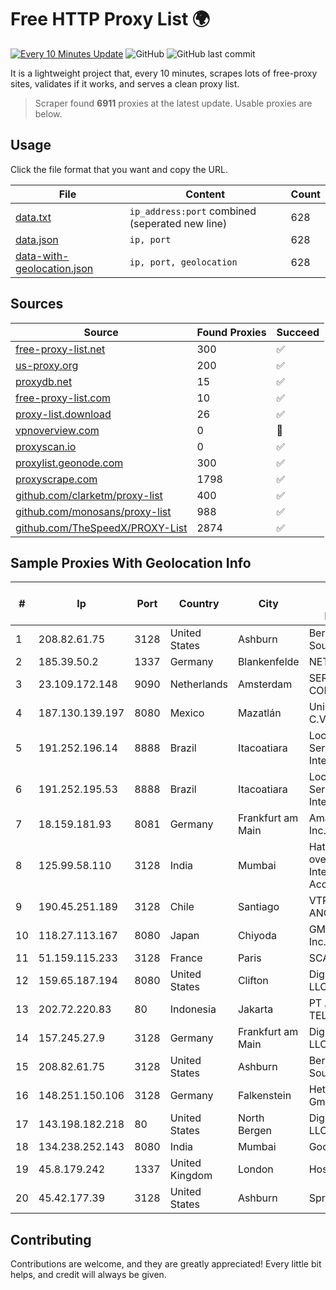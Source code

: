 
# Free HTTP Proxy List 🌍

[![Every 10 Minutes Update](https://github.com/mertguvencli/http-proxy-list/actions/workflows/main.yml/badge.svg?branch=main)](https://github.com/mertguvencli/http-proxy-list/actions/workflows/main.yml)
![GitHub](https://img.shields.io/github/license/mertguvencli/http-proxy-list)
![GitHub last commit](https://img.shields.io/github/last-commit/mertguvencli/http-proxy-list)

It is a lightweight project that, every 10 minutes, scrapes lots of free-proxy sites, validates if it works, and serves a clean proxy list.


> Scraper found **6911** proxies at the latest update. Usable proxies are below.

## Usage

Click the file format that you want and copy the URL.


|File|Content|Count|
|----|-------|-----|
|[data.txt](https://raw.githubusercontent.com/mertguvencli/http-proxy-list/main/proxy-list/data.txt)|`ip_address:port` combined (seperated new line)|628|
|[data.json](https://raw.githubusercontent.com/mertguvencli/http-proxy-list/main/proxy-list/data.json)|`ip, port`|628|
|[data-with-geolocation.json](https://raw.githubusercontent.com/mertguvencli/http-proxy-list/main/proxy-list/data-with-geolocation.json)|`ip, port, geolocation`|628|

## Sources

|Source|Found Proxies|Succeed|
|------|-------------|-------|
|[free-proxy-list.net](https://free-proxy-list.net)|300|✅|
|[us-proxy.org](https://www.us-proxy.org)|200|✅|
|[proxydb.net](http://proxydb.net)|15|✅|
|[free-proxy-list.com](https://free-proxy-list.com/?page=&port=&type%5B%5D=http&type%5B%5D=https&up_time=0&search=Search)|10|✅|
|[proxy-list.download](https://www.proxy-list.download/HTTP)|26|✅|
|[vpnoverview.com](https://vpnoverview.com/privacy/anonymous-browsing/free-proxy-servers)|0|🚫|
|[proxyscan.io](https://www.proxyscan.io)|0|✅|
|[proxylist.geonode.com](https://proxylist.geonode.com/api/proxy-list?limit=300&page=1&sort_by=lastChecked&sort_type=desc&protocols=http,https)|300|✅|
|[proxyscrape.com](https://api.proxyscrape.com/v2/?request=displayproxies&protocol=http&timeout=10000&country=all&ssl=all&anonymity=all)|1798|✅|
|[github.com/clarketm/proxy-list](https://raw.githubusercontent.com/clarketm/proxy-list/master/proxy-list-raw.txt)|400|✅|
|[github.com/monosans/proxy-list](https://raw.githubusercontent.com/monosans/proxy-list/main/proxies/http.txt)|988|✅|
|[github.com/TheSpeedX/PROXY-List](https://raw.githubusercontent.com/TheSpeedX/PROXY-List/master/http.txt)|2874|✅|


## Sample Proxies With Geolocation Info

|#|Ip|Port|Country|City|Internet Service Provider|
|-|--|----|-------|----|-------------------------|
|1|208.82.61.75|3128|United States|Ashburn|Bernardi Sounds|
|2|185.39.50.2|1337|Germany|Blankenfelde|NETZNUTZ|
|3|23.109.172.148|9090|Netherlands|Amsterdam|SERVERS-COM|
|4|187.130.139.197|8080|Mexico|Mazatlán|Uninet S.A. de C.V.|
|5|191.252.196.14|8888|Brazil|Itacoatiara|Locaweb Serviços de Internet S/A|
|6|191.252.195.53|8888|Brazil|Itacoatiara|Locaweb Serviços de Internet S/A|
|7|18.159.181.93|8081|Germany|Frankfurt am Main|Amazon.com, Inc.|
|8|125.99.58.110|3128|India|Mumbai|Hathway IP over Cable Internet Access|
|9|190.45.251.189|3128|Chile|Santiago|VTR BANDA ANCHA S.A.|
|10|118.27.113.167|8080|Japan|Chiyoda|GMO Internet, Inc.|
|11|51.159.115.233|3128|France|Paris|SCALEWAY|
|12|159.65.187.194|8080|United States|Clifton|DigitalOcean, LLC|
|13|202.72.220.83|80|Indonesia|Jakarta|PT ARTHA TELEKOMINDO|
|14|157.245.27.9|3128|Germany|Frankfurt am Main|DigitalOcean, LLC|
|15|208.82.61.75|3128|United States|Ashburn|Bernardi Sounds|
|16|148.251.150.106|3128|Germany|Falkenstein|Hetzner Online GmbH|
|17|143.198.182.218|80|United States|North Bergen|DigitalOcean, LLC|
|18|134.238.252.143|8080|India|Mumbai|Google LLC|
|19|45.8.179.242|1337|United Kingdom|London|Hostland LLC|
|20|45.42.177.39|3128|United States|Ashburn|Sprint|



## Contributing

Contributions are welcome, and they are greatly appreciated! Every
little bit helps, and credit will always be given.

